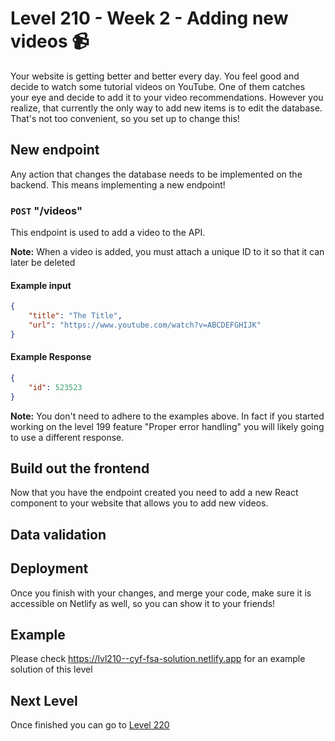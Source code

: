 # Level 210 - Week 2 - Adding new videos 📹

Your website is getting better and better every day. You feel good and decide to watch some tutorial videos on YouTube. One of them catches your eye and decide to add it to your video recommendations. However you realize, that currently the only way to add new items is to edit the database. That's not too convenient, so you set up to change this!

## New endpoint

Any action that changes the database needs to be implemented on the backend. This means implementing a new endpoint!

### `POST` "/videos"

This endpoint is used to add a video to the API.

**Note:** When a video is added, you must attach a unique ID to it so that it can later be deleted

#### Example input

```json
{
	"title": "The Title",
	"url": "https://www.youtube.com/watch?v=ABCDEFGHIJK"
}
```

#### Example Response

```json
{
	"id": 523523
}
```

**Note:** You don't need to adhere to the examples above. In fact if you started working on the level 199 feature "Proper error handling" you will likely going to use a different response.

## Build out the frontend

Now that you have the endpoint created you need to add a new React component to your website that allows you to add new videos.

## Data validation

## Deployment

Once you finish with your changes, and merge your code, make sure it is accessible on Netlify as well, so you can show it to your friends!

## Example

Please check https://lvl210--cyf-fsa-solution.netlify.app for an example solution of this level

## Next Level

Once finished you can go to [Level 220](./220.md)
